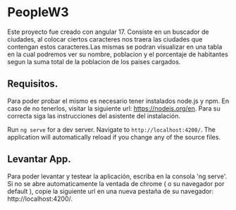 # PeopleW3

Este proyecto fue creado con angular 17. Consiste en un buscador de ciudades, al colocar ciertos caracteres nos traera las ciudades que contengan estos caracteres.Las mismas se podran visualizar en una tabla en la cual podremos ver su nombre, poblacion y el porcentaje de habitantes segun la suma total de la poblacion de los paises cargados.

## Requisitos.

Para poder probar el mismo es necesario tener instalados node.js y npm. En caso de no tenerlos, visitar la siguiente url: https://nodejs.org/en. Para su correcta siga las instrucciones del asistente del instalación.

Run `ng serve` for a dev server. Navigate to `http://localhost:4200/`. The application will automatically reload if you change any of the source files.

## Levantar App.

Para poder levantar y testear la aplicación, escriba en la consola 'ng serve'. Si no se abre automaticamente la ventada de chrome ( o su navegador por default ), copie la siguiente url en una nueva pestaña de su navegador: http://localhost:4200/.
